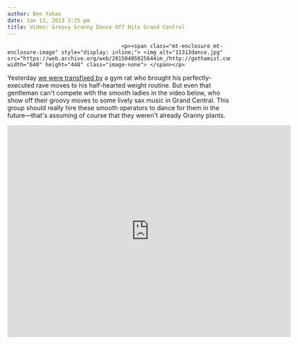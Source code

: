 ```yaml
---
author: Ben Yakas
date: Jan 13, 2013 1:25 pm
title: Video: Groovy Granny Dance-Off Hits Grand Central
---
```


	
										<p><span class="mt-enclosure mt-enclosure-image" style="display: inline;"> <img alt="11313dance.jpg" src="https://web.archive.org/web/20150405025644im_/http://gothamist.com/attachments/byakas/11313dance.jpg" width="640" height="448" class="image-none"> </span></p>

<p>Yesterday <a href="https://web.archive.org/web/20150405025644/http://gothamist.com/2013/01/12/videos_dont_forget_to_work_out_when.php">we were transfixed by</a> a gym rat who brought his perfectly-executed rave moves to his half-hearted weight routine. But even that gentleman can&apos;t compete with the smooth ladies in the video below, who show off their groovy moves to some lively sax music in Grand Central. This group should really hire these smooth operators to dance for them in the future&#x2014;that&apos;s assuming of course that they weren&apos;t already Granny plants.</p>

<p><iframe width="640" height="480" src="https://web.archive.org/web/20150405025644if_/http://www.youtube.com/embed/favhgwV5JOw" frameborder="0" allowfullscreen></iframe></p>					
										
									
				